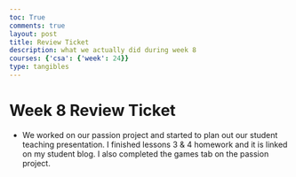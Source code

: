 ```yaml
---
toc: True
comments: true
layout: post
title: Review Ticket
description: what we actually did during week 8
courses: {'csa': {'week': 24}}
type: tangibles
---
```


# Week 8 Review Ticket
- We worked on our passion project and started to plan out our student teaching presentation. I finished lessons 3 & 4 homework and it is linked on my student blog. I also completed the games tab on the passion project. 